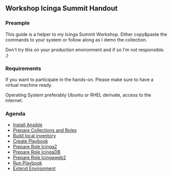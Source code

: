 ## Workshop Icinga Summit Handout

### Preample

This guide is a helper to my Icinga Summit Workshop.
Either copy&paste the commands to your system or follow along as I demo the collection.

Don't try this on your production environment and if so I'm not responsible. ;)

### Requirements

If you want to participate in the hands-on. Please make sure to have a virtual machine ready.

Operating System preferably Ubuntu or RHEL derivate, access to the internet.


### Agenda

* [Install Ansible](docs/01-install-ansible.md)
* [Prepare Collections and Roles](docs/02-prepare-collections-and-roles.md)
* [Build local inventory](docs/03-build-local-inventory.md)
* [Create Playbook](docs/04-create-playbook.md)
* [Prepare Role Icinga2](docs/05-prepare-role-icinga2.md)
* [Prepare Role IcingaDB](docs/06-prepare-icingadb.md)
* [Prepare Role Icingaweb2](docs/07-prepare-icingaweb2.md)
* [Run Playbook](docs/08-run-playbook.md)
* [Extend Environment](docs/09-extend-environment.md)
